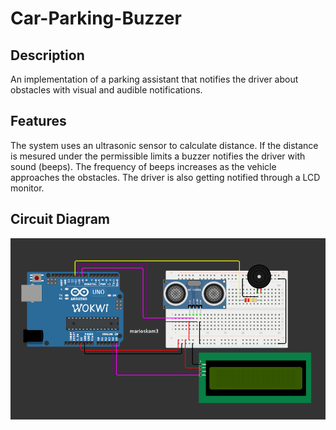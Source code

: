 # Car-Parking-Buzzer

## Description
An implementation of a parking assistant that notifies the driver about obstacles with visual and audible notifications.

## Features
The system uses an ultrasonic sensor to calculate distance. If the distance is mesured under the permissible limits a buzzer notifies the driver with sound (beeps).
The frequency of beeps increases as the vehicle approaches the obstacles. The driver is also getting notified through a LCD monitor.

## Circuit Diagram
![circuit_diagram](/diagrams/car_parking_buzzer.png)
